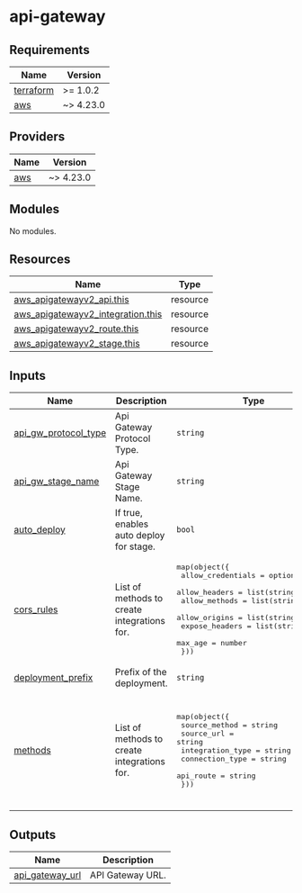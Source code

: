 # api-gateway

<!-- BEGINNING OF PRE-COMMIT-TERRAFORM DOCS HOOK -->
## Requirements

| Name | Version |
|------|---------|
| <a name="requirement_terraform"></a> [terraform](#requirement\_terraform) | >= 1.0.2 |
| <a name="requirement_aws"></a> [aws](#requirement\_aws) | ~> 4.23.0 |

## Providers

| Name | Version |
|------|---------|
| <a name="provider_aws"></a> [aws](#provider\_aws) | ~> 4.23.0 |

## Modules

No modules.

## Resources

| Name | Type |
|------|------|
| [aws_apigatewayv2_api.this](https://registry.terraform.io/providers/hashicorp/aws/latest/docs/resources/apigatewayv2_api) | resource |
| [aws_apigatewayv2_integration.this](https://registry.terraform.io/providers/hashicorp/aws/latest/docs/resources/apigatewayv2_integration) | resource |
| [aws_apigatewayv2_route.this](https://registry.terraform.io/providers/hashicorp/aws/latest/docs/resources/apigatewayv2_route) | resource |
| [aws_apigatewayv2_stage.this](https://registry.terraform.io/providers/hashicorp/aws/latest/docs/resources/apigatewayv2_stage) | resource |

## Inputs

| Name | Description | Type | Default | Required |
|------|-------------|------|---------|:--------:|
| <a name="input_api_gw_protocol_type"></a> [api\_gw\_protocol\_type](#input\_api\_gw\_protocol\_type) | Api Gateway Protocol Type. | `string` | `"HTTP"` | no |
| <a name="input_api_gw_stage_name"></a> [api\_gw\_stage\_name](#input\_api\_gw\_stage\_name) | Api Gateway Stage Name. | `string` | `"prod"` | no |
| <a name="input_auto_deploy"></a> [auto\_deploy](#input\_auto\_deploy) | If true, enables auto deploy for stage. | `bool` | `true` | no |
| <a name="input_cors_rules"></a> [cors\_rules](#input\_cors\_rules) | List of methods to create integrations for. | <pre>map(object({<br>    allow_credentials = optional(bool)<br>    allow_headers     = list(string)<br>    allow_methods     = list(string)<br>    allow_origins     = list(string)<br>    expose_headers    = list(string)<br>    max_age           = number<br>  }))</pre> | `{}` | no |
| <a name="input_deployment_prefix"></a> [deployment\_prefix](#input\_deployment\_prefix) | Prefix of the deployment. | `string` | `"terraform"` | no |
| <a name="input_methods"></a> [methods](#input\_methods) | List of methods to create integrations for. | <pre>map(object({<br>    source_method    = string<br>    source_url       = string<br>    integration_type = string<br>    connection_type  = string<br>    api_route        = string<br>  }))</pre> | <pre>{<br>  "any": {<br>    "api_route": "/{proxy+}",<br>    "connection_type": "INTERNET",<br>    "integration_type": "HTTP_PROXY",<br>    "source_method": "ANY",<br>    "source_url": "example.com"<br>  }<br>}</pre> | no |

## Outputs

| Name | Description |
|------|-------------|
| <a name="output_api_gateway_url"></a> [api\_gateway\_url](#output\_api\_gateway\_url) | API Gateway URL. |
<!-- END OF PRE-COMMIT-TERRAFORM DOCS HOOK -->
